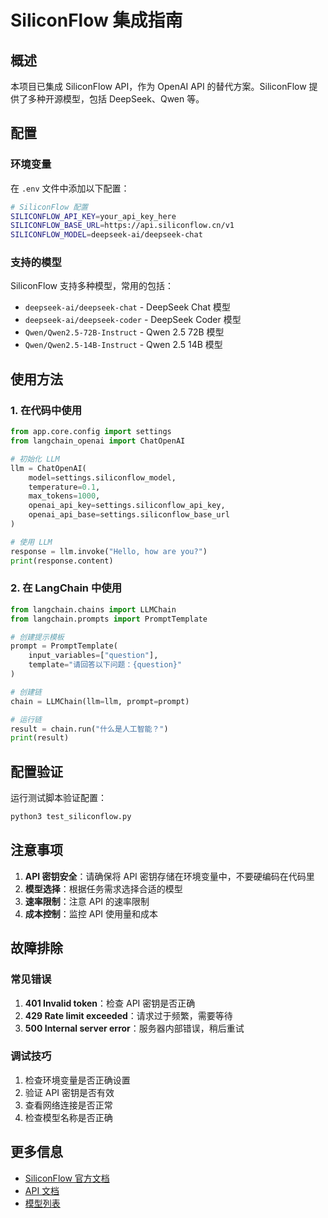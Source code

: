 # SiliconFlow 集成指南

## 概述

本项目已集成 SiliconFlow API，作为 OpenAI API 的替代方案。SiliconFlow 提供了多种开源模型，包括 DeepSeek、Qwen 等。

## 配置

### 环境变量

在 `.env` 文件中添加以下配置：

```bash
# SiliconFlow 配置
SILICONFLOW_API_KEY=your_api_key_here
SILICONFLOW_BASE_URL=https://api.siliconflow.cn/v1
SILICONFLOW_MODEL=deepseek-ai/deepseek-chat
```

### 支持的模型

SiliconFlow 支持多种模型，常用的包括：

- `deepseek-ai/deepseek-chat` - DeepSeek Chat 模型
- `deepseek-ai/deepseek-coder` - DeepSeek Coder 模型
- `Qwen/Qwen2.5-72B-Instruct` - Qwen 2.5 72B 模型
- `Qwen/Qwen2.5-14B-Instruct` - Qwen 2.5 14B 模型

## 使用方法

### 1. 在代码中使用

```python
from app.core.config import settings
from langchain_openai import ChatOpenAI

# 初始化 LLM
llm = ChatOpenAI(
    model=settings.siliconflow_model,
    temperature=0.1,
    max_tokens=1000,
    openai_api_key=settings.siliconflow_api_key,
    openai_api_base=settings.siliconflow_base_url
)

# 使用 LLM
response = llm.invoke("Hello, how are you?")
print(response.content)
```

### 2. 在 LangChain 中使用

```python
from langchain.chains import LLMChain
from langchain.prompts import PromptTemplate

# 创建提示模板
prompt = PromptTemplate(
    input_variables=["question"],
    template="请回答以下问题：{question}"
)

# 创建链
chain = LLMChain(llm=llm, prompt=prompt)

# 运行链
result = chain.run("什么是人工智能？")
print(result)
```

## 配置验证

运行测试脚本验证配置：

```bash
python3 test_siliconflow.py
```

## 注意事项

1. **API 密钥安全**：请确保将 API 密钥存储在环境变量中，不要硬编码在代码里
2. **模型选择**：根据任务需求选择合适的模型
3. **速率限制**：注意 API 的速率限制
4. **成本控制**：监控 API 使用量和成本

## 故障排除

### 常见错误

1. **401 Invalid token**：检查 API 密钥是否正确
2. **429 Rate limit exceeded**：请求过于频繁，需要等待
3. **500 Internal server error**：服务器内部错误，稍后重试

### 调试技巧

1. 检查环境变量是否正确设置
2. 验证 API 密钥是否有效
3. 查看网络连接是否正常
4. 检查模型名称是否正确

## 更多信息

- [SiliconFlow 官方文档](https://siliconflow.cn/)
- [API 文档](https://siliconflow.cn/docs)
- [模型列表](https://siliconflow.cn/models)
